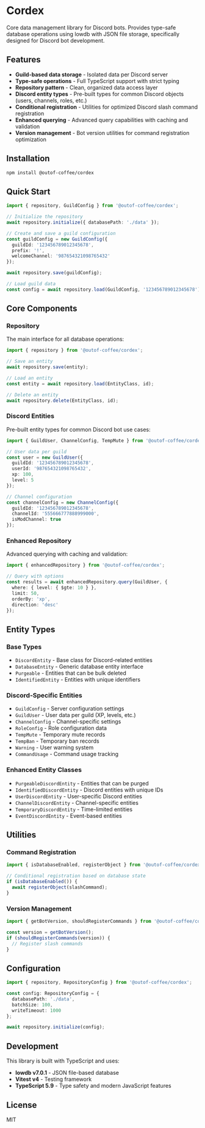# Cordex

Core data management library for Discord bots. Provides type-safe database operations using lowdb with JSON file storage, specifically designed for Discord bot development.

## Features

- **Guild-based data storage** - Isolated data per Discord server
- **Type-safe operations** - Full TypeScript support with strict typing
- **Repository pattern** - Clean, organized data access layer
- **Discord entity types** - Pre-built types for common Discord objects (users, channels, roles, etc.)
- **Conditional registration** - Utilities for optimized Discord slash command registration
- **Enhanced querying** - Advanced query capabilities with caching and validation
- **Version management** - Bot version utilities for command registration optimization

## Installation

```bash
npm install @outof-coffee/cordex
```

## Quick Start

```typescript
import { repository, GuildConfig } from '@outof-coffee/cordex';

// Initialize the repository
await repository.initialize({ databasePath: './data' });

// Create and save a guild configuration
const guildConfig = new GuildConfig({
  guildId: '123456789012345678',
  prefix: '!',
  welcomeChannel: '987654321098765432'
});

await repository.save(guildConfig);

// Load guild data
const config = await repository.load(GuildConfig, '123456789012345678');
```

## Core Components

### Repository
The main interface for all database operations:

```typescript
import { repository } from '@outof-coffee/cordex';

// Save an entity
await repository.save(entity);

// Load an entity
const entity = await repository.load(EntityClass, id);

// Delete an entity
await repository.delete(EntityClass, id);
```

### Discord Entities
Pre-built entity types for common Discord bot use cases:

```typescript
import { GuildUser, ChannelConfig, TempMute } from '@outof-coffee/cordex';

// User data per guild
const user = new GuildUser({
  guildId: '123456789012345678',
  userId: '987654321098765432',
  xp: 100,
  level: 5
});

// Channel configuration
const channelConfig = new ChannelConfig({
  guildId: '123456789012345678',
  channelId: '555666777888999000',
  isModChannel: true
});
```

### Enhanced Repository
Advanced querying with caching and validation:

```typescript
import { enhancedRepository } from '@outof-coffee/cordex';

// Query with options
const results = await enhancedRepository.query(GuildUser, {
  where: { level: { $gte: 10 } },
  limit: 50,
  orderBy: 'xp',
  direction: 'desc'
});
```

## Entity Types

### Base Types
- `DiscordEntity` - Base class for Discord-related entities
- `DatabaseEntity` - Generic database entity interface
- `Purgeable` - Entities that can be bulk deleted
- `IdentifiedEntity` - Entities with unique identifiers

### Discord-Specific Entities
- `GuildConfig` - Server configuration settings
- `GuildUser` - User data per guild (XP, levels, etc.)
- `ChannelConfig` - Channel-specific settings
- `RoleConfig` - Role configuration data
- `TempMute` - Temporary mute records
- `TempBan` - Temporary ban records
- `Warning` - User warning system
- `CommandUsage` - Command usage tracking

### Enhanced Entity Classes
- `PurgeableDiscordEntity` - Entities that can be purged
- `IdentifiedDiscordEntity` - Discord entities with unique IDs
- `UserDiscordEntity` - User-specific Discord entities
- `ChannelDiscordEntity` - Channel-specific entities
- `TemporaryDiscordEntity` - Time-limited entities
- `EventDiscordEntity` - Event-based entities

## Utilities

### Command Registration
```typescript
import { isDatabaseEnabled, registerObject } from '@outof-coffee/cordex';

// Conditional registration based on database state
if (isDatabaseEnabled()) {
  await registerObject(slashCommand);
}
```

### Version Management
```typescript
import { getBotVersion, shouldRegisterCommands } from '@outof-coffee/cordex';

const version = getBotVersion();
if (shouldRegisterCommands(version)) {
  // Register slash commands
}
```

## Configuration

```typescript
import { repository, RepositoryConfig } from '@outof-coffee/cordex';

const config: RepositoryConfig = {
  databasePath: './data',
  batchSize: 100,
  writeTimeout: 1000
};

await repository.initialize(config);
```

## Development

This library is built with TypeScript and uses:
- **lowdb v7.0.1** - JSON file-based database
- **Vitest v4** - Testing framework
- **TypeScript 5.9** - Type safety and modern JavaScript features

## License

MIT
